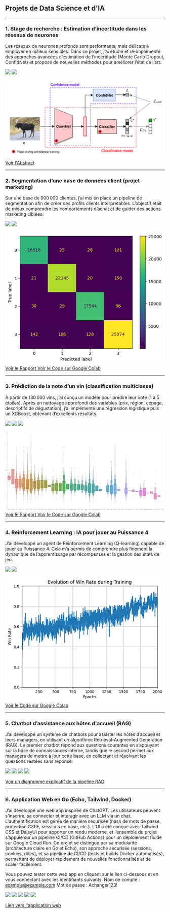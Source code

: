 ## Projets de Data Science et d'IA

---

### 1. Stage de recherche : Estimation d’incertitude dans les réseaux de neurones
Les réseaux de neurones profonds sont performants, mais délicats à employer en milieux sensibles. Dans ce projet, j’ai étudié et ré-implémenté des approches avancées d’estimation de l’incertitude (Monte Carlo Dropout, ConfidNet) et proposé de nouvelles méthodes pour améliorer l’état de l’art.

[![](https://img.shields.io/badge/Python-white?logo=Python)](#)
[![](https://img.shields.io/badge/Tensorflow-white?logo=Tensorflow)](#)

<img src="images/ConfidNet.png" alt="Exemple de méthodes de mesure de l'incertitude : ConfidNet">

<a href="/pdf/Rapport_de_Stage.pdf" target="_blank" rel="noopener noreferrer">
  Voir l'Abstract
</a>

---

### 2. Segmentation d’une base de données client (projet marketing)
Sur une base de 900 000 clientes, j’ai mis en place un pipeline de segmentation afin de créer des profils clients interprétables. L’objectif était de mieux comprendre les comportements d’achat et de guider des actions marketing ciblées.

[![](https://img.shields.io/badge/Python-white?logo=Python)](#)
[![](https://img.shields.io/badge/Scikit_Learn-white?logo=Scikit-Learn)](#)

<img src="images/SEGBO_Heatmap.png" alt="Heatmap de la performance de l'algorithme d'affectation">

<a href="/pdf/Projet_SEGBO.pdf" target="_blank" rel="noopener noreferrer">
  Voir le Rapport
</a>

<a href="https://colab.research.google.com/drive/1B94dVjn-zX4Q8ZtYT8QObMjvjULUpKbD" target="_blank" rel="noopener noreferrer">
  Voir le Code sur Google Colab
</a>

---

### 3. Prédiction de la note d’un vin (classification multiclasse)
À partir de 130 000 vins, j’ai conçu un modèle pour prédire leur note (1 à 5 étoiles). Après un nettoyage approfondi des variables (prix, région, cépage, descriptifs de dégustation), j’ai implémenté une régression logistique puis un XGBoost, obtenant d’excellents résultats.

[![](https://img.shields.io/badge/Python-white?logo=Python)](#)
[![](https://img.shields.io/badge/Scikit_Learn-white?logo=Scikit-Learn)](#)
[![](https://img.shields.io/badge/XGBoost-white?logo=Xing)](#)

<img src="images/SE_Countries.png" alt="Analyse exploratoire de la relation entre notes des vins et pays producteurs">

<a href="/pdf/Projet_SDE_Victor_GUILLARD.pdf" target="_blank" rel="noopener noreferrer">
  Voir le Rapport
</a>

<a href="https://colab.research.google.com/drive/1uIB-5KZ02RgDeXS8ZM-ytIbKiyp1N5HZ#scrollTo=iNhjekzgFfok" target="_blank" rel="noopener noreferrer">
  Voir le Code sur Google Colab
</a>

---

### 4. Reinforcement Learning : IA pour jouer au Puissance 4
J’ai développé un agent de Reinforcement Learning (Q-learning) capable de jouer au Puissance 4. Cela m’a permis de comprendre plus finement la dynamique de l’apprentissage par récompenses et la gestion des états de jeu.

[![](https://img.shields.io/badge/Python-white?logo=Python)](#)
[![](https://img.shields.io/badge/RL-white?logo=Python)](#)

<img src="images/GraphRL.png" alt="Evolution du winrate de l'algorithme de Q-Learning">

<a href="https://colab.research.google.com/drive/1HZegRx9fYePS_Wf6cg2Psetrcyz1bhKy" target="_blank" rel="noopener noreferrer">
  Voir le Code sur Google Colab
</a>

---

### 5. Chatbot d’assistance aux hôtes d'accueil (RAG)
J’ai développé un système de chatbots pour assister les hôtes d’accueil et leurs managers, en utilisant un algorithme Retrieval-Augmented Generation (RAG). Le premier chatbot répond aux questions courantes en s’appuyant sur la base de connaissances interne, tandis que le second permet aux managers de mettre à jour cette base, en collectant et résolvant les questions restées sans réponse.

[![](https://img.shields.io/badge/Python-white?logo=Python)](#)
[![](https://img.shields.io/badge/GCP-white?logo=GoogleCloud)](#)
[![](https://img.shields.io/badge/VertexAI-white?logo=Google)](#)
[![](https://img.shields.io/badge/RAG-white)](#)

<a href="images/PipelineRAG.png" target="_blank" rel="noopener noreferrer">
  Voir un diagramme explicatif de la pipeline RAG
</a>

---

### 6. Application Web en Go (Echo, Tailwind, Docker)
J’ai développé une web app inspirée de ChatGPT. Les utilisateurs peuvent s’inscrire, se connecter et interagir avec un LLM via un chat. L'authentification est gérée de manière sécurisée (hash de mots de passe, protection CSRF, sessions en base, etc.). L’UI a été conçue avec Tailwind CSS et DaisyUI pour apporter un rendu moderne, et l’ensemble du projet s’appuie sur un pipeline CI/CD (GitHub Actions) pour un déploiement fluide sur Google Cloud Run. Ce projet se distingue par sa modularité (architecture claire en Go et Echo), son approche sécurisée (sessions, cookies, rôles), et sa pipeline de CI/CD (tests et builds Docker automatisés), permettant de déployer rapidement de nouvelles fonctionnalités et de scaler facilement.

Vous pouvez tester cette web app en cliquant sur le lien ci-dessous et en vous connectant avec les identifiants suivants.
Nom de compte : example@example.com
Mot de passe : Achanger123!


[![](https://img.shields.io/badge/-Go-white?logo=go)](#)
[![](https://img.shields.io/badge/-Echo-white?logo=go)](#)
[![](https://img.shields.io/badge/-Tailwind_CSS-white?logo=tailwindcss)](#)
[![](https://img.shields.io/badge/-Docker-white?logo=docker)](#)
[![](https://img.shields.io/badge/-PostgreSQL-white?logo=postgresql)](#)

<a href="https://avestaai.com" target="_blank" rel="noopener noreferrer">
  Lien vers l'application web
</a>
